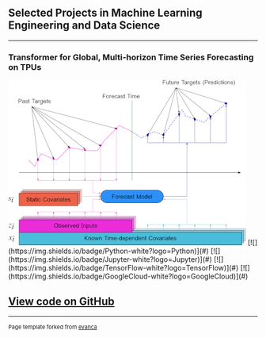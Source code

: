 ## Selected Projects in Machine Learning Engineering and Data Science

---

### Transformer for Global, Multi-horizon Time Series Forecasting on TPUs

<!-- [###Transformer for Global, Multi-horizon Time Series Forecasting on TPUs](/sample_page) -->
<img src="images/multi_horizon_tsf_color.jpg?raw=true"/>
[![](https://img.shields.io/badge/Python-white?logo=Python)](#)
[![](https://img.shields.io/badge/Jupyter-white?logo=Jupyter)](#)
[![](https://img.shields.io/badge/TensorFlow-white?logo=TensorFlow)](#)
[![](https://img.shields.io/badge/GoogleCloud-white?logo=GoogleCloud)](#)

[View code on GitHub](https://github.com/garcianava/tpu-transformer-tsf)
---
<!-- - [Project 2 Title](/pdf/sample_presentation.pdf) -->
<!-- - <img src="images/dummy_thumbnail.jpg?raw=true"/> -->

<!-- - --- -->
<!-- - [Project 3 Title](http://example.com/) -->
<!-- - <img src="images/dummy_thumbnail.jpg?raw=true"/> -->

<!-- - --- -->

<!-- ### Category Name 2 -->

<!-- - [Project 1 Title](http://example.com/) -->
<!-- - [Project 2 Title](http://example.com/) -->
<!-- - [Project 3 Title](http://example.com/) -->
<!-- - [Project 4 Title](http://example.com/) -->
<!-- - [Project 5 Title](http://example.com/) -->

<!-- --- -->




---
<p style="font-size:11px">Page template forked from <a href="https://github.com/evanca/quick-portfolio">evanca</a></p>
<!-- Remove above link if you don't want to attibute -->
